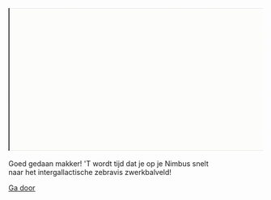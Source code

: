 ![Alt Text](assets/img/bezemsteel.gif)  

Goed gedaan makker! 'T wordt tijd dat je op je Nimbus snelt  
naar het intergallactische zebravis zwerkbalveld!  

[Ga door](./zwerkbal.md)




